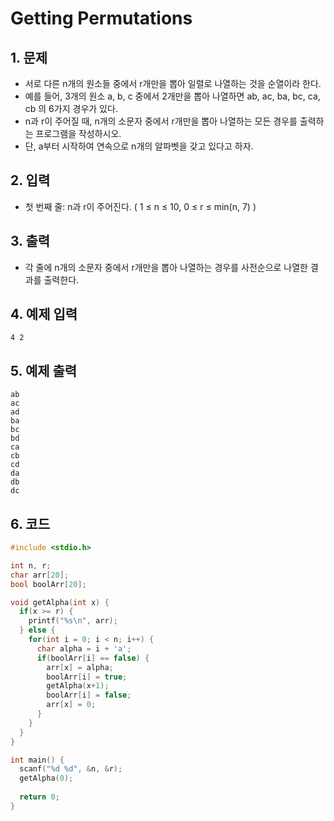 # Getting Permutations

## 1. 문제

- 서로 다른 n개의 원소들 중에서 r개만을 뽑아 일렬로 나열하는 것을 순열이라 한다.
- 예를 들어, 3개의 원소 a, b, c 중에서 2개만을 뽑아 나열하면 ab, ac, ba, bc, ca, cb 의 6가지 경우가 있다.
- n과 r이 주어질 때, n개의 소문자 중에서 r개만을 뽑아 나열하는 모든 경우를 출력하는 프로그램을 작성하시오.
- 단, a부터 시작하여 연속으로 n개의 알파벳을 갖고 있다고 하자.  

## 2. 입력
- 첫 번째 줄: n과 r이 주어진다. ( 1 ≤ n ≤ 10, 0 ≤ r ≤ min(n, 7) ) 

## 3. 출력

- 각 줄에 n개의 소문자 중에서 r개만을 뽑아 나열하는 경우를 사전순으로 나열한 결과를 출력한다.


## 4. 예제 입력
```
4 2
```

## 5. 예제 출력
```
ab
ac
ad
ba
bc
bd
ca
cb
cd
da
db
dc
```

## 6. 코드

```c++
#include <stdio.h>

int n, r;
char arr[20];
bool boolArr[20];

void getAlpha(int x) {
  if(x >= r) {
    printf("%s\n", arr);
  } else {
    for(int i = 0; i < n; i++) {
      char alpha = i + 'a';
      if(boolArr[i] == false) {
        arr[x] = alpha;
        boolArr[i] = true;
        getAlpha(x+1);
        boolArr[i] = false;
        arr[x] = 0;
      }
    }
  }
}

int main() {
  scanf("%d %d", &n, &r);
  getAlpha(0);
  
  return 0;
}
```
